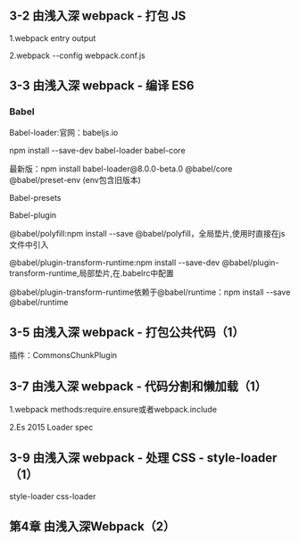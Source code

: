 <h2>3-2 由浅入深 webpack - 打包 JS</h2>
<p>1.webpack entry<entry> output</p>
<p>2.webpack --config webpack.conf.js</p>
<h2>3-3 由浅入深 webpack - 编译 ES6</h2>
<h3>Babel</h3>
<p>Babel-loader:官网：babeljs.io</p>
<p>npm install --save-dev babel-loader babel-core</p>
<p>最新版：npm install babel-loader@8.0.0-beta.0 @babel/core @babel/preset-env (env包含旧版本)</p>
<p>Babel-presets</p>
<p>Babel-plugin</p>
<p>@babel/polyfill:npm install --save @babel/polyfill，全局垫片,使用时直接在js文件中引入</p>
<p>@babel/plugin-transform-runtime:npm install --save-dev @babel/plugin-transform-runtime,局部垫片,在.babelrc中配置</p>
<p>@babel/plugin-transform-runtime依赖于@babel/runtime：npm install --save @babel/runtime</p>
<h2>3-5 由浅入深 webpack - 打包公共代码（1）</h2>
<p>插件：CommonsChunkPlugin</p>
<h2>3-7 由浅入深 webpack - 代码分割和懒加载（1）</h2>
<p>1.webpack methods:require.ensure或者webpack.include</p>
<p>2.Es 2015 Loader spec</p>
<h2> 3-9 由浅入深 webpack - 处理 CSS - style-loader（1）</h2>
<p>style-loader css-loader</p>
<h2>第4章 由浅入深Webpack（2）</h2>
<p></p>
